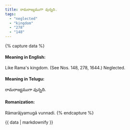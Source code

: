 ```yaml
---
title: రామరాజ్యముగా వున్నది.
tags:
  - "neglected"
  - "kingdom"
  - "278"
  - "148"
---
```


{% capture data %}
#### Meaning in English:
Like Rama's kingdom.
(See Nos. 148, 278, 1644.)
Neglected.

#### Meaning in Telugu:
రామరాజ్యముగా వున్నది.

#### Romanization:
Rāmarājyamugā vunnadi.
{% endcapture %}

{{ data | markdownify }}

